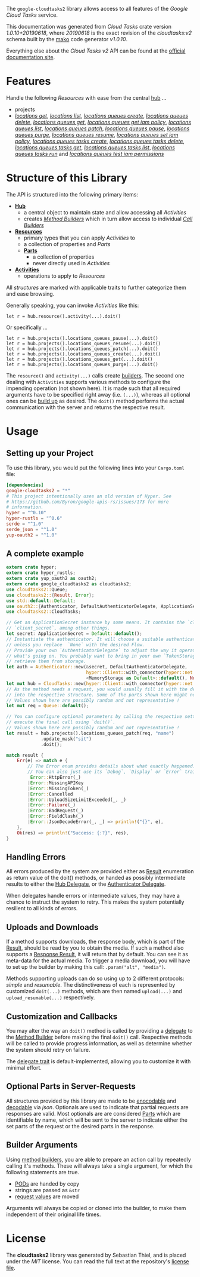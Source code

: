 <!---
DO NOT EDIT !
This file was generated automatically from 'src/mako/api/README.md.mako'
DO NOT EDIT !
-->
The `google-cloudtasks2` library allows access to all features of the *Google Cloud Tasks* service.

This documentation was generated from *Cloud Tasks* crate version *1.0.10+20190618*, where *20190618* is the exact revision of the *cloudtasks:v2* schema built by the [mako](http://www.makotemplates.org/) code generator *v1.0.10*.

Everything else about the *Cloud Tasks* *v2* API can be found at the
[official documentation site](https://cloud.google.com/tasks/).
# Features

Handle the following *Resources* with ease from the central [hub](https://docs.rs/google-cloudtasks2/1.0.10+20190618/google_cloudtasks2/struct.CloudTasks.html) ... 

* projects
 * [*locations get*](https://docs.rs/google-cloudtasks2/1.0.10+20190618/google_cloudtasks2/struct.ProjectLocationGetCall.html), [*locations list*](https://docs.rs/google-cloudtasks2/1.0.10+20190618/google_cloudtasks2/struct.ProjectLocationListCall.html), [*locations queues create*](https://docs.rs/google-cloudtasks2/1.0.10+20190618/google_cloudtasks2/struct.ProjectLocationQueueCreateCall.html), [*locations queues delete*](https://docs.rs/google-cloudtasks2/1.0.10+20190618/google_cloudtasks2/struct.ProjectLocationQueueDeleteCall.html), [*locations queues get*](https://docs.rs/google-cloudtasks2/1.0.10+20190618/google_cloudtasks2/struct.ProjectLocationQueueGetCall.html), [*locations queues get iam policy*](https://docs.rs/google-cloudtasks2/1.0.10+20190618/google_cloudtasks2/struct.ProjectLocationQueueGetIamPolicyCall.html), [*locations queues list*](https://docs.rs/google-cloudtasks2/1.0.10+20190618/google_cloudtasks2/struct.ProjectLocationQueueListCall.html), [*locations queues patch*](https://docs.rs/google-cloudtasks2/1.0.10+20190618/google_cloudtasks2/struct.ProjectLocationQueuePatchCall.html), [*locations queues pause*](https://docs.rs/google-cloudtasks2/1.0.10+20190618/google_cloudtasks2/struct.ProjectLocationQueuePauseCall.html), [*locations queues purge*](https://docs.rs/google-cloudtasks2/1.0.10+20190618/google_cloudtasks2/struct.ProjectLocationQueuePurgeCall.html), [*locations queues resume*](https://docs.rs/google-cloudtasks2/1.0.10+20190618/google_cloudtasks2/struct.ProjectLocationQueueResumeCall.html), [*locations queues set iam policy*](https://docs.rs/google-cloudtasks2/1.0.10+20190618/google_cloudtasks2/struct.ProjectLocationQueueSetIamPolicyCall.html), [*locations queues tasks create*](https://docs.rs/google-cloudtasks2/1.0.10+20190618/google_cloudtasks2/struct.ProjectLocationQueueTaskCreateCall.html), [*locations queues tasks delete*](https://docs.rs/google-cloudtasks2/1.0.10+20190618/google_cloudtasks2/struct.ProjectLocationQueueTaskDeleteCall.html), [*locations queues tasks get*](https://docs.rs/google-cloudtasks2/1.0.10+20190618/google_cloudtasks2/struct.ProjectLocationQueueTaskGetCall.html), [*locations queues tasks list*](https://docs.rs/google-cloudtasks2/1.0.10+20190618/google_cloudtasks2/struct.ProjectLocationQueueTaskListCall.html), [*locations queues tasks run*](https://docs.rs/google-cloudtasks2/1.0.10+20190618/google_cloudtasks2/struct.ProjectLocationQueueTaskRunCall.html) and [*locations queues test iam permissions*](https://docs.rs/google-cloudtasks2/1.0.10+20190618/google_cloudtasks2/struct.ProjectLocationQueueTestIamPermissionCall.html)




# Structure of this Library

The API is structured into the following primary items:

* **[Hub](https://docs.rs/google-cloudtasks2/1.0.10+20190618/google_cloudtasks2/struct.CloudTasks.html)**
    * a central object to maintain state and allow accessing all *Activities*
    * creates [*Method Builders*](https://docs.rs/google-cloudtasks2/1.0.10+20190618/google_cloudtasks2/trait.MethodsBuilder.html) which in turn
      allow access to individual [*Call Builders*](https://docs.rs/google-cloudtasks2/1.0.10+20190618/google_cloudtasks2/trait.CallBuilder.html)
* **[Resources](https://docs.rs/google-cloudtasks2/1.0.10+20190618/google_cloudtasks2/trait.Resource.html)**
    * primary types that you can apply *Activities* to
    * a collection of properties and *Parts*
    * **[Parts](https://docs.rs/google-cloudtasks2/1.0.10+20190618/google_cloudtasks2/trait.Part.html)**
        * a collection of properties
        * never directly used in *Activities*
* **[Activities](https://docs.rs/google-cloudtasks2/1.0.10+20190618/google_cloudtasks2/trait.CallBuilder.html)**
    * operations to apply to *Resources*

All *structures* are marked with applicable traits to further categorize them and ease browsing.

Generally speaking, you can invoke *Activities* like this:

```Rust,ignore
let r = hub.resource().activity(...).doit()
```

Or specifically ...

```ignore
let r = hub.projects().locations_queues_pause(...).doit()
let r = hub.projects().locations_queues_resume(...).doit()
let r = hub.projects().locations_queues_patch(...).doit()
let r = hub.projects().locations_queues_create(...).doit()
let r = hub.projects().locations_queues_get(...).doit()
let r = hub.projects().locations_queues_purge(...).doit()
```

The `resource()` and `activity(...)` calls create [builders][builder-pattern]. The second one dealing with `Activities` 
supports various methods to configure the impending operation (not shown here). It is made such that all required arguments have to be 
specified right away (i.e. `(...)`), whereas all optional ones can be [build up][builder-pattern] as desired.
The `doit()` method performs the actual communication with the server and returns the respective result.

# Usage

## Setting up your Project

To use this library, you would put the following lines into your `Cargo.toml` file:

```toml
[dependencies]
google-cloudtasks2 = "*"
# This project intentionally uses an old version of Hyper. See
# https://github.com/Byron/google-apis-rs/issues/173 for more
# information.
hyper = "^0.10"
hyper-rustls = "^0.6"
serde = "^1.0"
serde_json = "^1.0"
yup-oauth2 = "^1.0"
```

## A complete example

```Rust
extern crate hyper;
extern crate hyper_rustls;
extern crate yup_oauth2 as oauth2;
extern crate google_cloudtasks2 as cloudtasks2;
use cloudtasks2::Queue;
use cloudtasks2::{Result, Error};
use std::default::Default;
use oauth2::{Authenticator, DefaultAuthenticatorDelegate, ApplicationSecret, MemoryStorage};
use cloudtasks2::CloudTasks;

// Get an ApplicationSecret instance by some means. It contains the `client_id` and 
// `client_secret`, among other things.
let secret: ApplicationSecret = Default::default();
// Instantiate the authenticator. It will choose a suitable authentication flow for you, 
// unless you replace  `None` with the desired Flow.
// Provide your own `AuthenticatorDelegate` to adjust the way it operates and get feedback about 
// what's going on. You probably want to bring in your own `TokenStorage` to persist tokens and
// retrieve them from storage.
let auth = Authenticator::new(&secret, DefaultAuthenticatorDelegate,
                              hyper::Client::with_connector(hyper::net::HttpsConnector::new(hyper_rustls::TlsClient::new())),
                              <MemoryStorage as Default>::default(), None);
let mut hub = CloudTasks::new(hyper::Client::with_connector(hyper::net::HttpsConnector::new(hyper_rustls::TlsClient::new())), auth);
// As the method needs a request, you would usually fill it with the desired information
// into the respective structure. Some of the parts shown here might not be applicable !
// Values shown here are possibly random and not representative !
let mut req = Queue::default();

// You can configure optional parameters by calling the respective setters at will, and
// execute the final call using `doit()`.
// Values shown here are possibly random and not representative !
let result = hub.projects().locations_queues_patch(req, "name")
             .update_mask("sit")
             .doit();

match result {
    Err(e) => match e {
        // The Error enum provides details about what exactly happened.
        // You can also just use its `Debug`, `Display` or `Error` traits
         Error::HttpError(_)
        |Error::MissingAPIKey
        |Error::MissingToken(_)
        |Error::Cancelled
        |Error::UploadSizeLimitExceeded(_, _)
        |Error::Failure(_)
        |Error::BadRequest(_)
        |Error::FieldClash(_)
        |Error::JsonDecodeError(_, _) => println!("{}", e),
    },
    Ok(res) => println!("Success: {:?}", res),
}

```
## Handling Errors

All errors produced by the system are provided either as [Result](https://docs.rs/google-cloudtasks2/1.0.10+20190618/google_cloudtasks2/enum.Result.html) enumeration as return value of 
the doit() methods, or handed as possibly intermediate results to either the 
[Hub Delegate](https://docs.rs/google-cloudtasks2/1.0.10+20190618/google_cloudtasks2/trait.Delegate.html), or the [Authenticator Delegate](https://docs.rs/yup-oauth2/*/yup_oauth2/trait.AuthenticatorDelegate.html).

When delegates handle errors or intermediate values, they may have a chance to instruct the system to retry. This 
makes the system potentially resilient to all kinds of errors.

## Uploads and Downloads
If a method supports downloads, the response body, which is part of the [Result](https://docs.rs/google-cloudtasks2/1.0.10+20190618/google_cloudtasks2/enum.Result.html), should be
read by you to obtain the media.
If such a method also supports a [Response Result](https://docs.rs/google-cloudtasks2/1.0.10+20190618/google_cloudtasks2/trait.ResponseResult.html), it will return that by default.
You can see it as meta-data for the actual media. To trigger a media download, you will have to set up the builder by making
this call: `.param("alt", "media")`.

Methods supporting uploads can do so using up to 2 different protocols: 
*simple* and *resumable*. The distinctiveness of each is represented by customized 
`doit(...)` methods, which are then named `upload(...)` and `upload_resumable(...)` respectively.

## Customization and Callbacks

You may alter the way an `doit()` method is called by providing a [delegate](https://docs.rs/google-cloudtasks2/1.0.10+20190618/google_cloudtasks2/trait.Delegate.html) to the 
[Method Builder](https://docs.rs/google-cloudtasks2/1.0.10+20190618/google_cloudtasks2/trait.CallBuilder.html) before making the final `doit()` call. 
Respective methods will be called to provide progress information, as well as determine whether the system should 
retry on failure.

The [delegate trait](https://docs.rs/google-cloudtasks2/1.0.10+20190618/google_cloudtasks2/trait.Delegate.html) is default-implemented, allowing you to customize it with minimal effort.

## Optional Parts in Server-Requests

All structures provided by this library are made to be [enocodable](https://docs.rs/google-cloudtasks2/1.0.10+20190618/google_cloudtasks2/trait.RequestValue.html) and 
[decodable](https://docs.rs/google-cloudtasks2/1.0.10+20190618/google_cloudtasks2/trait.ResponseResult.html) via *json*. Optionals are used to indicate that partial requests are responses 
are valid.
Most optionals are are considered [Parts](https://docs.rs/google-cloudtasks2/1.0.10+20190618/google_cloudtasks2/trait.Part.html) which are identifiable by name, which will be sent to 
the server to indicate either the set parts of the request or the desired parts in the response.

## Builder Arguments

Using [method builders](https://docs.rs/google-cloudtasks2/1.0.10+20190618/google_cloudtasks2/trait.CallBuilder.html), you are able to prepare an action call by repeatedly calling it's methods.
These will always take a single argument, for which the following statements are true.

* [PODs][wiki-pod] are handed by copy
* strings are passed as `&str`
* [request values](https://docs.rs/google-cloudtasks2/1.0.10+20190618/google_cloudtasks2/trait.RequestValue.html) are moved

Arguments will always be copied or cloned into the builder, to make them independent of their original life times.

[wiki-pod]: http://en.wikipedia.org/wiki/Plain_old_data_structure
[builder-pattern]: http://en.wikipedia.org/wiki/Builder_pattern
[google-go-api]: https://github.com/google/google-api-go-client

# License
The **cloudtasks2** library was generated by Sebastian Thiel, and is placed 
under the *MIT* license.
You can read the full text at the repository's [license file][repo-license].

[repo-license]: https://github.com/Byron/google-apis-rsblob/master/LICENSE.md
